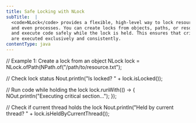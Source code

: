 ```yaml
---
title: Safe Locking with NLock
subTitle:  |
  <code>NLock</code> provides a flexible, high-level way to lock resources across threads
  and even processes. You can create locks from objects, paths, or resource IDs,
  and execute code safely while the lock is held. This ensures that critical sections
  are executed exclusively and consistently.
contentType: java
---
```


// Example 1: Create a lock from an object
NLock lock = NLock.ofPath(NPath.of("/path/to/resource.txt");

// Check lock status
Nout.println("Is locked? " + lock.isLocked());

// Run code while holding the lock
lock.runWith(() -> {
    NOut.println("Executing critical section...");
});

// Check if current thread holds the lock
Nout.println("Held by current thread? " + lock.isHeldByCurrentThread());
